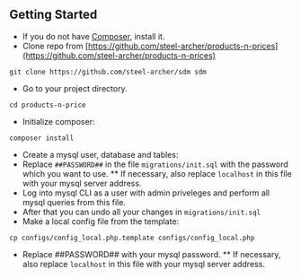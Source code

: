 Getting Started
---------------
* If you do not have [Composer](https://getcomposer.org/doc/00-intro.md), install it.
* Clone repo from [https://github.com/steel-archer/products-n-prices](https://github.com/steel-archer/products-n-prices)
```
git clone https://github.com/steel-archer/sdm sdm
```
* Go to your project directory.
```
cd products-n-price
```
* Initialize composer:
```
composer install
```
* Create a mysql user, database and tables:
* Replace `##PASSWORD##` in the file `migrations/init.sql` with the password which you want to use.
** If necessary, also replace `localhost` in this file with your mysql server address.
* Log into mysql CLI as a user with admin priveleges and perform all mysql queries from this file.
* After that you can undo all your changes in `migrations/init.sql`
* Make a local config file from the template:
```
cp configs/config_local.php.template configs/config_local.php
```
* Replace ##PASSWORD## with your mysql password.
** If necessary, also replace `localhost` in this file with your mysql server address.
